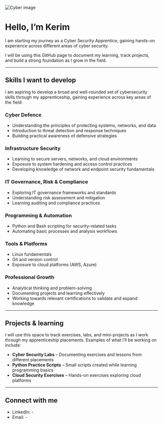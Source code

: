 ![Cyber image](https://github.com/user-attachments/assets/7e95a195-f48d-4c8a-a4e6-d53beb136c56)
# Hello, I’m Kerim

I am starting my journey as a Cyber Security Apprentice, gaining hands-on experience across different areas of cyber security.

I will be using this GitHub page to document my learning, track projects, and build a strong foundation as I grow in the field.

---

## Skills I want to develop 

I am aspiring to develop a broad and well-rounded set of cybersecurity skills through my apprenticeship, gaining experience across key areas of the field:

### Cyber Defence
- Understanding the principles of protecting systems, networks, and data  
- Introduction to threat detection and response techniques  
- Building practical awareness of defensive strategies  

### Infrastructure Security
- Learning to secure servers, networks, and cloud environments  
- Exposure to system hardening and access control practices  
- Developing knowledge of network and endpoint security fundamentals  

### IT Governance, Risk & Compliance 
- Exploring IT governance frameworks and standards  
- Understanding risk assessment and mitigation  
- Learning auditing and compliance practices  

### Programming & Automation
- Python and Bash scripting for security-related tasks  
- Automating basic processes and analysis workflows  

### Tools & Platforms
- Linux fundamentals  
- Git and version control  
- Exposure to cloud platforms (AWS, Azure)  

### Professional Growth
- Analytical thinking and problem-solving 
- Documenting projects and learning effectively  
- Working towards relevant certifications to validate and expand knowledge

---

## Projects & learning

I will use this space to track exercises, labs, and mini-projects as I work through my apprenticeship placements. Examples of what I’ll be working on include:  

- **Cyber Security Labs** – Documenting exercises and lessons from different placements  
- **Python Practice Scripts** – Small scripts created while learning programming basics  
- **Cloud Security Exercises** – Hands-on exercises exploring cloud platforms  

---

## Connect with me

- LinkedIn: -
- Email: -

<!--
**Kerim-cybersec/kerim-cybersec** is a ✨ _special_ ✨ repository because its `README.md` (this file) appears on your GitHub profile.

Here are some ideas to get you started:

- 🔭 I’m currently working on ...
- 🌱 I’m currently learning ...
- 👯 I’m looking to collaborate on ...
- 🤔 I’m looking for help with ...
- 💬 Ask me about ...
- 📫 How to reach me: ...
- 😄 Pronouns: ...
- ⚡ Fun fact: ...
-->
